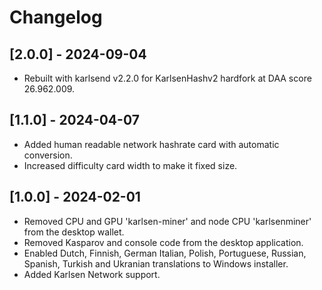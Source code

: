 # Changelog

## [2.0.0] - 2024-09-04
- Rebuilt with karlsend v2.2.0 for KarlsenHashv2 hardfork at DAA score 26.962.009.

## [1.1.0] - 2024-04-07
- Added human readable network hashrate card with automatic conversion.
- Increased difficulty card width to make it fixed size.

## [1.0.0] - 2024-02-01
- Removed CPU and GPU 'karlsen-miner' and node CPU 'karlsenminer' from the desktop wallet.
- Removed Kasparov and console code from the desktop application.
- Enabled Dutch, Finnish, German Italian, Polish, Portuguese, Russian, Spanish, Turkish and Ukranian translations to Windows installer.
- Added Karlsen Network support.

